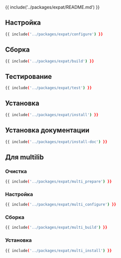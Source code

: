 {{ include('../packages/expat/README.md') }}

## Настройка

```bash 
{{ include('../packages/expat/configure') }}
```

## Сборка

```bash 
{{ include('../packages/expat/build') }}
```

## Тестирование

```bash 
{{ include('../packages/expat/test') }}
```

## Установка

```bash 
{{ include('../packages/expat/install') }}
```

## Установка документации

```bash 
{{ include('../packages/expat/install-doc') }}
```

## Для multilib

### Очистка

```bash 
{{ include('../packages/expat/multi_prepare') }}
```

### Настройка

```bash 
{{ include('../packages/expat/multi_configure') }}
```

### Сборка

```bash 
{{ include('../packages/expat/multi_build') }}
```

### Установка

```bash 
{{ include('../packages/expat/multi_install') }}
```


